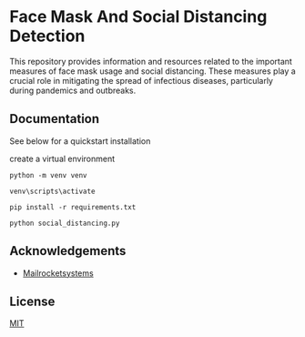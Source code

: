 
# Face Mask And Social Distancing Detection

This repository provides information and resources related to the important measures of face mask usage and social distancing. These measures play a crucial role in mitigating the spread of infectious diseases, particularly during pandemics and outbreaks.

## Documentation

See below for a quickstart installation 

create a virtual environment

`python -m venv venv`

`venv\scripts\activate`
 
`pip install -r requirements.txt `

`python social_distancing.py`




## Acknowledgements

 - [Mailrocketsystems](https://github.com/mailrocketsystems/AIComputerVision)

## License

[MIT](https://choosealicense.com/licenses/mit/)

